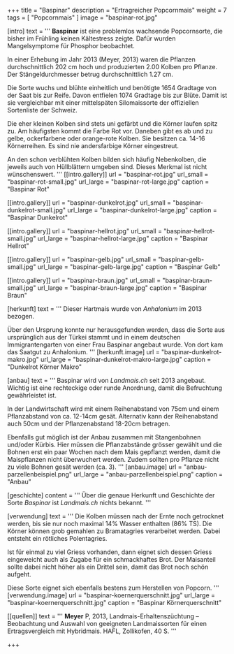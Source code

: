 +++
title = "Baspinar"
description = "Ertragreicher Popcornmais"
weight = 7
tags = [ "Popcornmais" ]
image = "baspinar-rot.jpg"

[intro]
  text = '''
**Baspinar** ist eine problemlos wachsende Popcornsorte, die bisher im Frühling keinen Kältestress zeigte. Dafür wurden Mangelsymptome für Phosphor beobachtet.

In einer Erhebung im Jahr 2013 (Meyer, 2013) waren die Pflanzen durchschnittlich 202 cm hoch und produzierten 2.00 Kolben pro Pflanze. Der Stängeldurchmesser betrug durchschnittlich 1.27 cm.

Die Sorte wuchs und blühte einheitlich und benötigte 1654 Gradtage von der Saat bis zur Reife. Davon entfielen 1074 Gradtage bis zur Blüte. Damit ist sie vergleichbar mit einer mittelspäten Silomaissorte der offiziellen Sortenliste der Schweiz.

Die eher kleinen Kolben sind stets uni gefärbt und die Körner laufen spitz zu. Am häufigsten kommt die Farbe Rot vor. Daneben gibt es ab und zu gelbe, ockerfarbene oder orange-rote Kolben. Sie besitzen ca. 14-16 Körnerreihen. Es sind nie andersfarbige Körner eingestreut.

An den schon verblühten Kolben bilden sich häufig Nebenkolben, die jeweils auch von Hüllblättern umgeben sind. Dieses Merkmal ist nicht wünschenswert.
'''
  [[intro.gallery]]
    url = "baspinar-rot.jpg"
    url_small = "baspinar-rot-small.jpg"
    url_large = "baspinar-rot-large.jpg"
    caption = "Baspinar Rot"

  [[intro.gallery]]
    url = "baspinar-dunkelrot.jpg"
    url_small = "baspinar-dunkelrot-small.jpg"
    url_large = "baspinar-dunkelrot-large.jpg"
    caption = "Baspinar Dunkelrot"

  [[intro.gallery]]
    url = "baspinar-hellrot.jpg"
    url_small = "baspinar-hellrot-small.jpg"
    url_large = "baspinar-hellrot-large.jpg"
    caption = "Baspinar Hellrot"

  [[intro.gallery]]
    url = "baspinar-gelb.jpg"
    url_small = "baspinar-gelb-small.jpg"
    url_large = "baspinar-gelb-large.jpg"
    caption = "Baspinar Gelb"

  [[intro.gallery]]
    url = "baspinar-braun.jpg"
    url_small = "baspinar-braun-small.jpg"
    url_large = "baspinar-braun-large.jpg"
    caption = "Baspinar Braun"


[herkunft]
  text = '''
Dieser Hartmais wurde von *Anhalonium* im 2013 bezogen.

Über den Ursprung konnte nur herausgefunden werden, dass die Sorte aus ursprünglich aus der Türkei stammt und in einem deutschen Immigrantengarten von einer Frau Baspinar angebaut wurde. Von dort kam das Saatgut zu Anhalonium.
'''
  [herkunft.image]
    url = "baspinar-dunkelrot-makro.jpg"
    url_large = "baspinar-dunkelrot-makro-large.jpg"
    caption = "Dunkelrot Körner Makro"


[anbau]
  text = '''
Baspinar wird von *Landmais.ch* seit 2013 angebaut. Wichtig ist eine rechteckige oder runde Anordnung, damit die Befruchtung gewährleistet ist.

In der Landwirtschaft wird mit einem Reihenabstand von 75cm und einem Pflanzabstand von ca. 12-14cm gesät. Alternativ kann der Reihenabstand auch 50cm und der Pflanzenabstand 18-20cm betragen.

Ebenfalls gut möglich ist der Anbau zusammen mit Stangenbohnen und/oder Kürbis. Hier müssen die Pflanzabstände grösser gewählt und die Bohnen erst ein paar Wochen nach dem Mais gepflanzt werden, damit die Maispflanzen nicht überwuchert werden. Zudem sollten pro Pflanze nicht zu viele Bohnen gesät werden (ca. 3).
'''
  [anbau.image]
    url = "anbau-parzellenbeispiel.png"
    url_large = "anbau-parzellenbeispiel.png"
    caption = "Anbau"


[geschichte]
  content = '''
Über die genaue Herkunft und Geschichte der Sorte *Baspinar* ist *Landmais.ch* nichts bekannt.
'''


[verwendung]
  text = '''
Die Kolben müssen nach der Ernte noch getrocknet werden, bis sie nur noch maximal 14% Wasser enthalten (86% TS). Die Körner können grob gemahlen zu Bramatagries verarbeitet werden. Dabei entsteht ein rötliches Polentagries.

Ist für einmal zu viel Griess vorhanden, dann eignet sich dessen Griess eingeweicht auch als Zugabe für ein schmackhaftes Brot. Der Maisanteil sollte dabei nicht höher als ein Drittel sein, damit das Brot noch schön aufgeht.

Diese Sorte eignet sich ebenfalls bestens zum Herstellen von Popcorn.
'''
  [verwendung.image]
    url = "baspinar-koernerquerschnitt.jpg"
    url_large = "baspinar-koernerquerschnitt.jpg"
    caption = "Baspinar Körnerquerschnitt"


[[quellen]]
  text = '''
  **Meyer** P, 2013, Landmais-Erhaltenszüchtung – Beobachtung und Auswahl von geeigneten Landmaissorten für einen Ertragsvergleich mit Hybridmais. HAFL, Zollikofen, 40 S.
'''

+++

